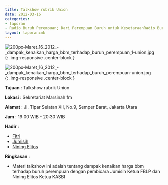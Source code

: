 ```yaml
---
title: Talkshow rubrik Union
date: 2012-03-16
categories:
- laporan
- Radio Buruh Perempuan; Dari Perempuan Buruh untuk KesetaraanRadio Buruh Perempuan; Dari Perempuan Buruh untuk Kesetaraan
layout: laporancmb
---
```



![200px-Maret_16_2012_-_dampak_kenaikan_harga_bbm_terhadap_buruh_perempuan_1-union.jpg](/uploads/200px-Maret_16_2012_-_dampak_kenaikan_harga_bbm_terhadap_buruh_perempuan_1-union.jpg){: .img-responsive .center-block }

![200px-Maret_16_2012_-_dampak_kenaikan_harga_bbm_terhadap_buruh_perempuan-union.jpg](/uploads/200px-Maret_16_2012_-_dampak_kenaikan_harga_bbm_terhadap_buruh_perempuan-union.jpg){: .img-responsive .center-block }


**Tujuan** : Talkshow rubrik Union

**Lokasi** : Sekretariat Marsinah fm

**Alamat** : Jl. Tipar Selatan XII, No.9, Semper Barat, Jakarta Utara

**Jam** : 19:00 WIB - 20:30 WIB

**Hadir** : 
* [Fitri](http://wiki.ciptamedia.org/wiki/Fitri)
* [Jumisih](http://wiki.ciptamedia.org/wiki/Jumisih)
* [Nining Elitos](http://wiki.ciptamedia.org/wiki/Nining_Elitos)

**Ringkasan** : 
* Materi talkshow ini adalah tentang dampak kenaikan harga bbm terhadap buruh perempuan dengan pembicara Jumisih Ketua FBLP dan Nining Elitos Ketua KASBI
